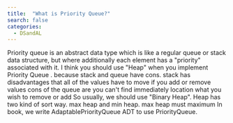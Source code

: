 ```yaml
---
title:  "What is Priority Queue?"
search: false
categories: 
  - DSandAL
---
```



Priority queue is an abstract data type which is like a regular queue or stack data structure, but where additionally each element has a "priority" associated with it.
I think you should use "Heap" when you implement Priority Queue . because stack and queue have cons.
stack has disadvantages that all of the values have to move if you add or remove values
cons of the queue are you can't find immediately location what you wish to remove or add 
So usually, we should use "Binary Heap". 
Heap has two kind of sort way. max heap  and min heap. 
max heap must maximum 
In book, we write AdaptablePriorityQueue ADT to use PriorityQueue.

<!--stackedit_data:
eyJoaXN0b3J5IjpbMjA1ODg5MDk3NywtMzcwNDI4NjY5XX0=
-->